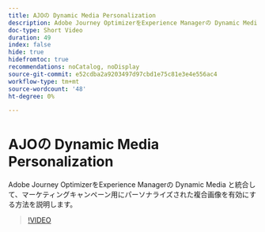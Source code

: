 ```yaml
---
title: AJOの Dynamic Media Personalization
description: Adobe Journey OptimizerをExperience Managerの Dynamic Media と統合して、マーケティングキャンペーン用にパーソナライズされた複合画像を有効にする方法を説明します。
doc-type: Short Video
duration: 49
index: false
hide: true
hidefromtoc: true
recommendations: noCatalog, noDisplay
source-git-commit: e52cdba2a9203497d97cbd1e75c81e3e4e556ac4
workflow-type: tm+mt
source-wordcount: '48'
ht-degree: 0%

---
```



# AJOの Dynamic Media Personalization

Adobe Journey OptimizerをExperience Managerの Dynamic Media と統合して、マーケティングキャンペーン用にパーソナライズされた複合画像を有効にする方法を説明します。

<!-- 62_S520_3442520_48_dynamic-media-personalization-in-ajo -->
>[!VIDEO](https://video.tv.adobe.com/v/3458201/?learn=on&enablevpops=true)
